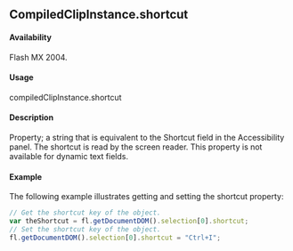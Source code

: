 ## CompiledClipInstance.shortcut

#### Availability

Flash MX 2004.

#### Usage

compiledClipInstance.shortcut

#### Description

Property; a string that is equivalent to the Shortcut field in the Accessibility panel. The shortcut is read by the screen reader. This property is not available for dynamic text fields.

#### Example

The following example illustrates getting and setting the shortcut property:

```javascript
// Get the shortcut key of the object.
var theShortcut = fl.getDocumentDOM().selection[0].shortcut;
// Set the shortcut key of the object.
fl.getDocumentDOM().selection[0].shortcut = "Ctrl+I";

```

